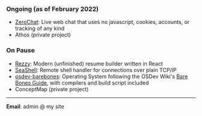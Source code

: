 ### Ongoing (as of February 2022)

- [ZeroChat](https://github.com/rslay/zerochat): Live web chat that uses no javascript, cookies, accounts, or tracking of any kind
- Athos (private project)

### On Pause

- [Rezzy](https://github.com/rslay/rezzy): Modern (unfinished) resume builder written in React
- [SeaShell](https://github.com/rslay/seashell): Remote shell handler for connections over plain TCP/IP
- [osdev-barebones](https://github.com/rslay/osdev-barebones): Operating System following the OSDev Wiki's [Bare Bones Guide](https://wiki.osdev.org/Bare_Bones), with compilers and build script included
- ConceptMap (private project)


-------


**Email**: admin @ my site

